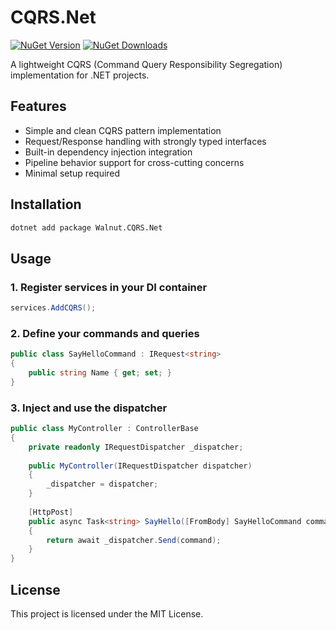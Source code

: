 # CQRS.Net

[![NuGet Version](https://img.shields.io/nuget/v/Walnut.CQRS.Net.svg)](https://www.nuget.org/packages/Walnut.CQRS.Net/)
[![NuGet Downloads](https://img.shields.io/nuget/dt/Walnut.CQRS.Net.svg)](https://www.nuget.org/packages/Walnut.CQRS.Net/)

A lightweight CQRS (Command Query Responsibility Segregation) implementation for .NET projects.

## Features

- Simple and clean CQRS pattern implementation
- Request/Response handling with strongly typed interfaces
- Built-in dependency injection integration
- Pipeline behavior support for cross-cutting concerns
- Minimal setup required

## Installation

```bash
dotnet add package Walnut.CQRS.Net
```

## Usage

### 1. Register services in your DI container

```csharp
services.AddCQRS();
```

### 2. Define your commands and queries

```csharp
public class SayHelloCommand : IRequest<string>
{
    public string Name { get; set; }
}
```

### 3. Inject and use the dispatcher

```csharp
public class MyController : ControllerBase
{
    private readonly IRequestDispatcher _dispatcher;
    
    public MyController(IRequestDispatcher dispatcher)
    {
        _dispatcher = dispatcher;
    }
    
    [HttpPost]
    public async Task<string> SayHello([FromBody] SayHelloCommand command)
    {
        return await _dispatcher.Send(command);
    }
}
```

## License

This project is licensed under the MIT License.
